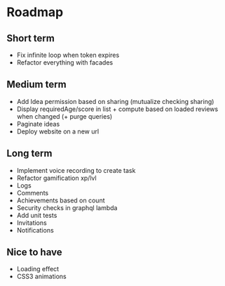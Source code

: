 Roadmap
=======

Short term
-----------

- Fix infinite loop when token expires
- Refactor everything with facades

Medium term
-----------

- Add Idea permission based on sharing (mutualize checking sharing)
- Display requiredAge/score in list + compute based on loaded reviews when changed (+ purge queries)
- Paginate ideas
- Deploy website on a new url

Long term
---------

- Implement voice recording to create task
- Refactor gamification xp/lvl
- Logs
- Comments
- Achievements based on count
- Security checks in graphql lambda
- Add unit tests
- Invitations
- Notifications

Nice to have
------------

- Loading effect
- CSS3 animations
